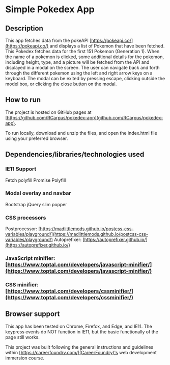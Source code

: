 # Simple Pokedex App

## Description
This app fetches data from the pokeAPI [https://pokeapi.co/](https://pokeapi.co/) and displays a list of Pokemon that have been fetched. This Pokedex fetches data for the first 151 Pokemon (Generation 1). When the name of a pokemon is clicked, some additional details for the pokemon, including height, type, and a picture will be fetched from the API and displayed in a modal on the screen. The user can navigate back and forth through the different pokemon using the left and right arrow keys on a keyboard. The modal can be exited by pressing escape, clicking outside the model box, or clicking the close button on the modal.

## How to run
The project is hosted on GitHub pages at [https://github.com/RCarpus/pokedex-app](github.com/RCarpus/pokedex-app).

To run locally, download and unzip the files, and open the index.html file using your preferred browser.

## Dependencies/libraries/technologies used
### IE11 Support
Fetch polyfill
Promise Polyfill
### Modal overlay and navbar
Bootstrap
jQuery slim
popper
### CSS processors
Postprocessor: [https://madlittlemods.github.io/postcss-css-variables/playground/](https://madlittlemods.github.io/postcss-css-variables/playground/)
Autoprefixer: [https://autoprefixer.github.io/](https://autoprefixer.github.io/)
### JavaScript minifier: [https://www.toptal.com/developers/javascript-minifier/](https://www.toptal.com/developers/javascript-minifier/)
### CSS minifier: [https://www.toptal.com/developers/cssminifier/](https://www.toptal.com/developers/cssminifier/)

## Browser support
This app has been tested on Chrome, Firefox, and Edge, and IE11. The keypress events do NOT function in IE11, but the basic functionally of the page still works.

This project was built following the general instructions and guidelines within [https://careerfoundry.com/](CareerFoundry)'s web development immersion course.
